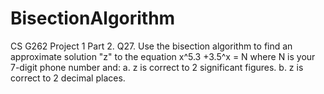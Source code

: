 # BisectionAlgorithm
CS G262 Project 1 Part 2. 
Q27. Use the bisection algorithm to find an approximate solution "z" to the equation x^5.3 +3.5^x = N where N is your 
7-digit phone number and:
  a. z is correct to 2 significant figures. 
  b. z is correct to 2 decimal places.
